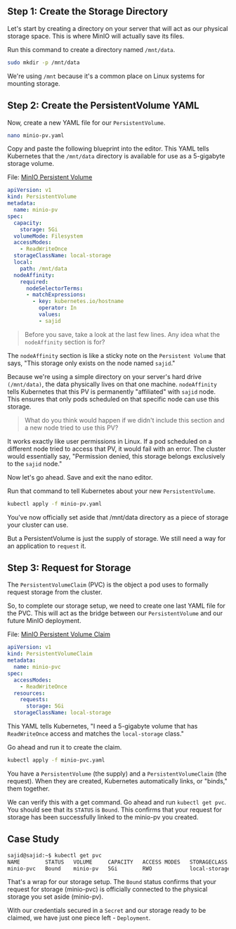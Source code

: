 ## Step 1: Create the Storage Directory
Let's start by creating a directory on your server that will act as our physical storage space. This is where MinIO will actually save its files.

Run this command to create a directory named `/mnt/data`. 
```bash
sudo mkdir -p /mnt/data
```
We're using `/mnt` because it's a common place on Linux systems for mounting storage.

## Step 2: Create the PersistentVolume YAML
Now, create a new YAML file for our `PersistentVolume`.

```bash
nano minio-pv.yaml
```
Copy and paste the following blueprint into the editor. This YAML tells Kubernetes that the `/mnt/data` directory is available for use as a 5-gigabyte storage volume.

File: [MinIO Persistent Volume](../config/minio-pv.yaml)
```yaml
apiVersion: v1
kind: PersistentVolume
metadata:
  name: minio-pv
spec:
  capacity:
    storage: 5Gi
  volumeMode: Filesystem
  accessModes:
    - ReadWriteOnce
  storageClassName: local-storage
  local:
    path: /mnt/data
  nodeAffinity:
    required:
      nodeSelectorTerms:
      - matchExpressions:
        - key: kubernetes.io/hostname
          operator: In
          values:
          - sajid
```
> Before you save, take a look at the last few lines. Any idea what the `nodeAffinity` section is for?

The `nodeAffinity` section is like a sticky note on the `Persistent Volume` that says, "This storage only exists on the node named `sajid`."

Because we're using a simple directory on your server's hard drive `(/mnt/data)`, the data physically lives on that one machine. `nodeAffinity` tells Kubernetes that this PV is permanently "affiliated" with `sajid` node. This ensures that only pods scheduled on that specific node can use this storage.

> What do you think would happen if we didn't include this section and a new node tried to use this PV?

It works exactly like user permissions in Linux. If a pod scheduled on a different node tried to access that PV, it would fail with an error. The cluster would essentially say, "Permission denied, this storage belongs exclusively to the `sajid` node."

Now let's go ahead. Save and exit the nano editor.

Run that command to tell Kubernetes about your new `PersistentVolume`.

```bash
kubectl apply -f minio-pv.yaml
```

You've now officially set aside that /mnt/data directory as a piece of storage your cluster can use.

But a PersistentVolume is just the supply of storage. We still need a way for an application to `request` it.

## Step 3: Request for Storage

The `PersistentVolumeClaim` (PVC) is the object a pod uses to formally request storage from the cluster.

So, to complete our storage setup, we need to create one last YAML file for the PVC. This will act as the bridge between our `PersistentVolume` and our future MinIO deployment.

File: [MinIO Persistent Volume Claim](../config/minio-pvc.yaml)
```yaml
apiVersion: v1
kind: PersistentVolumeClaim
metadata:
  name: minio-pvc
spec:
  accessModes:
    - ReadWriteOnce
  resources:
    requests:
      storage: 5Gi
  storageClassName: local-storage
```

This YAML tells Kubernetes, "I need a 5-gigabyte volume that has `ReadWriteOnce` access and matches the `local-storage` class."

Go ahead and run it to create the claim.

```bash
kubectl apply -f minio-pvc.yaml
```

You have a `PersistentVolume` (the supply) and a `PersistentVolumeClaim` (the request). When they are created, Kubernetes automatically links, or "binds," them together.

We can verify this with a get command.
Go ahead and run `kubectl get pvc`. You should see that its `STATUS` is `Bound`. This confirms that your request for storage has been successfully linked to the minio-pv you created.

## Case Study

```bash
sajid@sajid:~$ kubectl get pvc 
NAME        STATUS   VOLUME     CAPACITY   ACCESS MODES   STORAGECLASS    VOLUMEATTRIBUTESCLASS   AGE 
minio-pvc   Bound    minio-pv   5Gi        RWO            local-storage   <unset>                 2m21s
```

That's a wrap for our storage setup. The `Bound` status confirms that your request for storage (minio-pvc) is officially connected to the physical storage you set aside (minio-pv).

With our credentials secured in a `Secret` and our storage ready to be claimed, we have just one piece left - `Deployment`.